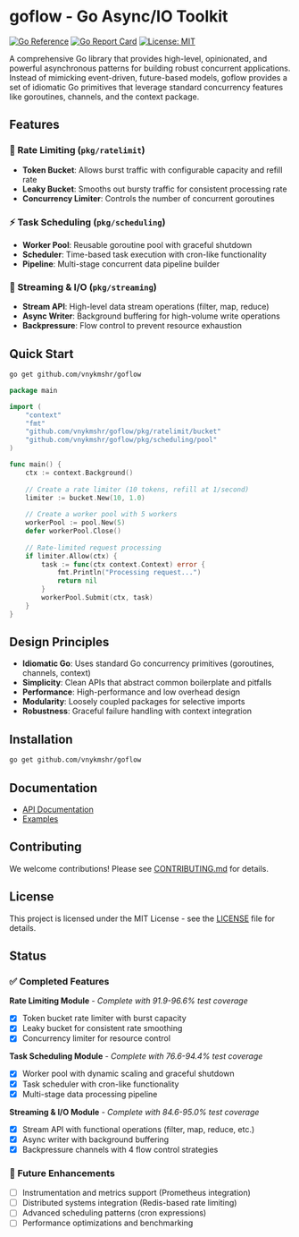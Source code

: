 # goflow - Go Async/IO Toolkit

[![Go Reference](https://pkg.go.dev/badge/github.com/vnykmshr/goflow.svg)](https://pkg.go.dev/github.com/vnykmshr/goflow)
[![Go Report Card](https://goreportcard.com/badge/github.com/vnykmshr/goflow)](https://goreportcard.com/report/github.com/vnykmshr/goflow)
[![License: MIT](https://img.shields.io/badge/License-MIT-yellow.svg)](https://opensource.org/licenses/MIT)

A comprehensive Go library that provides high-level, opinionated, and powerful asynchronous patterns for building robust concurrent applications. Instead of mimicking event-driven, future-based models, goflow provides a set of idiomatic Go primitives that leverage standard concurrency features like goroutines, channels, and the context package.

## Features

### 🚥 Rate Limiting (`pkg/ratelimit`)
- **Token Bucket**: Allows burst traffic with configurable capacity and refill rate
- **Leaky Bucket**: Smooths out bursty traffic for consistent processing rate  
- **Concurrency Limiter**: Controls the number of concurrent goroutines

### ⚡ Task Scheduling (`pkg/scheduling`)
- **Worker Pool**: Reusable goroutine pool with graceful shutdown
- **Scheduler**: Time-based task execution with cron-like functionality
- **Pipeline**: Multi-stage concurrent data pipeline builder

### 🌊 Streaming & I/O (`pkg/streaming`)
- **Stream API**: High-level data stream operations (filter, map, reduce)
- **Async Writer**: Background buffering for high-volume write operations
- **Backpressure**: Flow control to prevent resource exhaustion

## Quick Start

```bash
go get github.com/vnykmshr/goflow
```

```go
package main

import (
    "context"
    "fmt"
    "github.com/vnykmshr/goflow/pkg/ratelimit/bucket"
    "github.com/vnykmshr/goflow/pkg/scheduling/pool"
)

func main() {
    ctx := context.Background()
    
    // Create a rate limiter (10 tokens, refill at 1/second)
    limiter := bucket.New(10, 1.0)
    
    // Create a worker pool with 5 workers
    workerPool := pool.New(5)
    defer workerPool.Close()
    
    // Rate-limited request processing
    if limiter.Allow(ctx) {
        task := func(ctx context.Context) error {
            fmt.Println("Processing request...")
            return nil
        }
        workerPool.Submit(ctx, task)
    }
}
```

## Design Principles

- **Idiomatic Go**: Uses standard Go concurrency primitives (goroutines, channels, context)
- **Simplicity**: Clean APIs that abstract common boilerplate and pitfalls
- **Performance**: High-performance and low overhead design
- **Modularity**: Loosely coupled packages for selective imports
- **Robustness**: Graceful failure handling with context integration

## Installation

```bash
go get github.com/vnykmshr/goflow
```

## Documentation

- [API Documentation](https://pkg.go.dev/github.com/vnykmshr/goflow)
- [Examples](./examples/)

## Contributing

We welcome contributions! Please see [CONTRIBUTING.md](./CONTRIBUTING.md) for details.

## License

This project is licensed under the MIT License - see the [LICENSE](LICENSE) file for details.

## Status

### ✅ Completed Features

**Rate Limiting Module** - *Complete with 91.9-96.6% test coverage*
- [x] Token bucket rate limiter with burst capacity
- [x] Leaky bucket for consistent rate smoothing  
- [x] Concurrency limiter for resource control

**Task Scheduling Module** - *Complete with 76.6-94.4% test coverage*
- [x] Worker pool with dynamic scaling and graceful shutdown
- [x] Task scheduler with cron-like functionality
- [x] Multi-stage data processing pipeline

**Streaming & I/O Module** - *Complete with 84.6-95.0% test coverage*  
- [x] Stream API with functional operations (filter, map, reduce, etc.)
- [x] Async writer with background buffering
- [x] Backpressure channels with 4 flow control strategies

### 🚀 Future Enhancements

- [ ] Instrumentation and metrics support (Prometheus integration)
- [ ] Distributed systems integration (Redis-based rate limiting)
- [ ] Advanced scheduling patterns (cron expressions)
- [ ] Performance optimizations and benchmarking